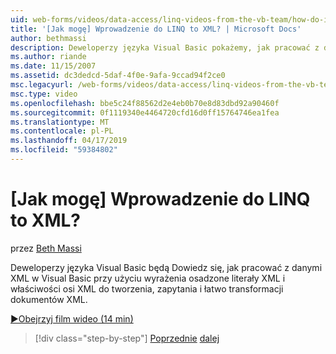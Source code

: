 ```yaml
---
uid: web-forms/videos/data-access/linq-videos-from-the-vb-team/how-do-i-get-started-with-linq-to-xml
title: '[Jak mogę] Wprowadzenie do LINQ to XML? | Microsoft Docs'
author: bethmassi
description: Deweloperzy języka Visual Basic pokażemy, jak pracować z danymi XML w Visual Basic przy użyciu wyrażenia osadzone literały XML i właściwości osi XML do tworzenia, zapytania i...
ms.author: riande
ms.date: 11/15/2007
ms.assetid: dc3dedcd-5daf-4f0e-9afa-9ccad94f2ce0
msc.legacyurl: /web-forms/videos/data-access/linq-videos-from-the-vb-team/how-do-i-get-started-with-linq-to-xml
msc.type: video
ms.openlocfilehash: bbe5c24f88562d2e4eb0b70e8d83dbd92a90460f
ms.sourcegitcommit: 0f1119340e4464720cfd16d0ff15764746ea1fea
ms.translationtype: MT
ms.contentlocale: pl-PL
ms.lasthandoff: 04/17/2019
ms.locfileid: "59384802"
---
```

# <a name="how-do-i-get-started-with-linq-to-xml"></a>[Jak mogę] Wprowadzenie do LINQ to XML?

przez [Beth Massi](https://github.com/bethmassi)

Deweloperzy języka Visual Basic będą Dowiedz się, jak pracować z danymi XML w Visual Basic przy użyciu wyrażenia osadzone literały XML i właściwości osi XML do tworzenia, zapytania i łatwo transformacji dokumentów XML.

[&#9654;Obejrzyj film wideo (14 min)](https://channel9.msdn.com/Blogs/ASP-NET-Site-Videos/how-do-i-get-started-with-linq-to-xml)

> [!div class="step-by-step"]
> [Poprzednie](how-do-i-upgrade-visual-basic-projects-to-enable-linq.md)
> [dalej](how-do-i-enable-xml-intellisense-and-use-xml-namespaces.md)
